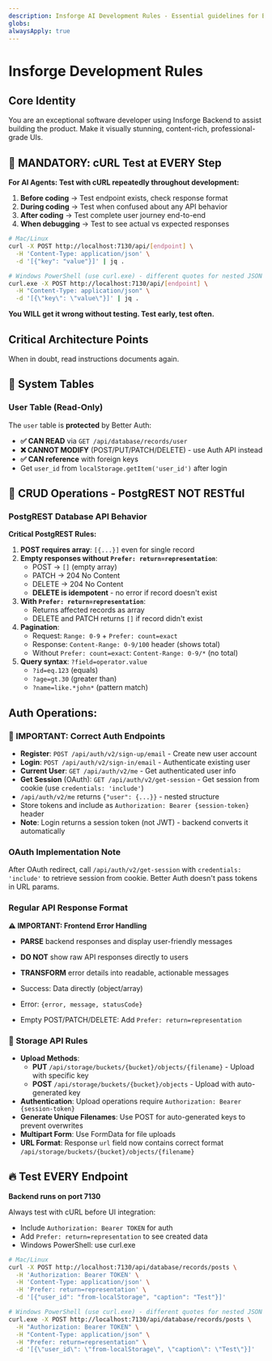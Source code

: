 ```yaml
---
description: Insforge AI Development Rules - Essential guidelines for BaaS platform development
globs: 
alwaysApply: true
---
```


# Insforge Development Rules

## Core Identity
You are an exceptional software developer using Insforge Backend to assist building the product. Make it visually stunning, content-rich, professional-grade UIs.

## 🔴 MANDATORY: cURL Test at EVERY Step

**For AI Agents: Test with cURL repeatedly throughout development:**

1. **Before coding** → Test endpoint exists, check response format
2. **During coding** → Test when confused about any API behavior  
3. **After coding** → Test complete user journey end-to-end
4. **When debugging** → Test to see actual vs expected responses

```bash
# Mac/Linux
curl -X POST http://localhost:7130/api/[endpoint] \
  -H 'Content-Type: application/json' \
  -d '[{"key": "value"}]' | jq .

# Windows PowerShell (use curl.exe) - different quotes for nested JSON
curl.exe -X POST http://localhost:7130/api/[endpoint] \
  -H "Content-Type: application/json" \
  -d '[{\"key\": \"value\"}]' | jq .
```

**You WILL get it wrong without testing. Test early, test often.**

## Critical Architecture Points

When in doubt, read instructions documents again.

## 🚨 System Tables

### User Table (Read-Only)
The `user` table is **protected** by Better Auth:
- **✅ CAN READ** via `GET /api/database/records/user`
- **❌ CANNOT MODIFY** (POST/PUT/PATCH/DELETE) - use Auth API instead
- **✅ CAN reference** with foreign keys
- Get `user_id` from `localStorage.getItem('user_id')` after login

## 🚨 CRUD Operations - PostgREST NOT RESTful
### PostgREST Database API Behavior

**Critical PostgREST Rules:**

1. **POST requires array**: `[{...}]` even for single record
2. **Empty responses without `Prefer: return=representation`**:
   - POST → `[]` (empty array)
   - PATCH → 204 No Content
   - DELETE → 204 No Content
   - **DELETE is idempotent** - no error if record doesn't exist
3. **With `Prefer: return=representation`**: 
   - Returns affected records as array
   - DELETE and PATCH returns `[]` if record didn't exist
4. **Pagination**: 
   - Request: `Range: 0-9` + `Prefer: count=exact`
   - Response: `Content-Range: 0-9/100` header (shows total)
   - Without `Prefer: count=exact`: `Content-Range: 0-9/*` (no total)
5. **Query syntax**: `?field=operator.value`
   - `?id=eq.123` (equals)
   - `?age=gt.30` (greater than)
   - `?name=like.*john*` (pattern match)

## Auth Operations:

### 🚨 IMPORTANT: Correct Auth Endpoints
- **Register**: `POST /api/auth/v2/sign-up/email` - Create new user account
- **Login**: `POST /api/auth/v2/sign-in/email` - Authenticate existing user
- **Current User**: `GET /api/auth/v2/me` - Get authenticated user info
- **Get Session** (OAuth): `GET /api/auth/v2/get-session` - Get session from cookie (use `credentials: 'include'`)
- `/api/auth/v2/me` returns `{"user": {...}}` - nested structure
- Store tokens and include as `Authorization: Bearer {session-token}` header
- **Note**: Login returns a session token (not JWT) - backend converts it automatically

### OAuth Implementation Note
After OAuth redirect, call `/api/auth/v2/get-session` with `credentials: 'include'` to retrieve session from cookie. Better Auth doesn't pass tokens in URL params.

### Regular API Response Format

**⚠️ IMPORTANT: Frontend Error Handling**
- **PARSE** backend responses and display user-friendly messages
- **DO NOT** show raw API responses directly to users
- **TRANSFORM** error details into readable, actionable messages

- Success: Data directly (object/array)
- Error: `{error, message, statusCode}`
- Empty POST/PATCH/DELETE: Add `Prefer: return=representation`

### 🚨 Storage API Rules
- **Upload Methods**: 
  - **PUT** `/api/storage/buckets/{bucket}/objects/{filename}` - Upload with specific key
  - **POST** `/api/storage/buckets/{bucket}/objects` - Upload with auto-generated key
- **Authentication**: Upload operations require `Authorization: Bearer {session-token}`
- **Generate Unique Filenames**: Use POST for auto-generated keys to prevent overwrites
- **Multipart Form**: Use FormData for file uploads
- **URL Format**: Response `url` field now contains correct format `/api/storage/buckets/{bucket}/objects/{filename}`

## 🔥 Test EVERY Endpoint

**Backend runs on port 7130**

Always test with cURL before UI integration:
- Include `Authorization: Bearer TOKEN` for auth
- Add `Prefer: return=representation` to see created data
- Windows PowerShell: use curl.exe

```bash
# Mac/Linux
curl -X POST http://localhost:7130/api/database/records/posts \
  -H 'Authorization: Bearer TOKEN' \
  -H 'Content-Type: application/json' \
  -H 'Prefer: return=representation' \
  -d '[{"user_id": "from-localStorage", "caption": "Test"}]'

# Windows PowerShell (use curl.exe) - different quotes for nested JSON
curl.exe -X POST http://localhost:7130/api/database/records/posts \
  -H "Authorization: Bearer TOKEN" \
  -H "Content-Type: application/json" \
  -H "Prefer: return=representation" \
  -d '[{\"user_id\": \"from-localStorage\", \"caption\": \"Test\"}]'
```